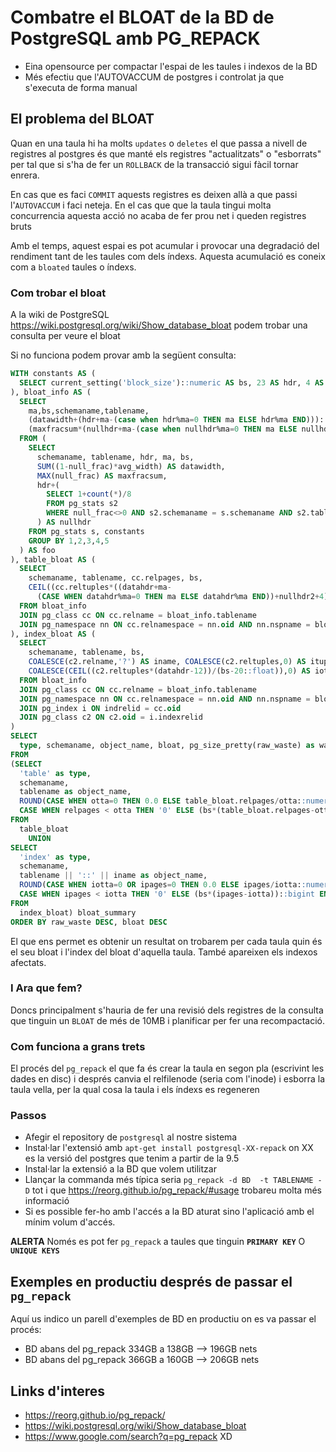 # Combatre el BLOAT de la BD de PostgreSQL amb PG_REPACK

* Eina opensource per compactar l'espai de les taules i indexos de la BD
* Més efectiu que l'AUTOVACCUM de postgres i controlat ja que s'executa de forma manual



## El problema del BLOAT

Quan en una taula hi ha molts `updates` o `deletes` el que passa a nivell de registres al postgres és que manté els registres "actualitzats" o "esborrats" per tal que si s'ha de fer un `ROLLBACK` de la transacció sigui fàcil tornar enrera. 

En cas que es faci `COMMIT` aquests registres es deixen allà a que passi l'`AUTOVACCUM` i faci neteja. En el cas que que la taula tingui molta concurrencia aquesta acció no acaba de fer prou net i queden registres bruts

Amb el temps, aquest espai es pot acumular i provocar una degradació del rendiment tant de les taules com dels índexs. Aquesta acumulació es coneix com a `bloated` taules o índexs.


### Com trobar el bloat 

A la wiki de PostgreSQL https://wiki.postgresql.org/wiki/Show_database_bloat podem trobar una consulta per veure el bloat

Si no funciona podem provar amb la següent consulta:

```sql
WITH constants AS (
  SELECT current_setting('block_size')::numeric AS bs, 23 AS hdr, 4 AS ma
), bloat_info AS (
  SELECT
    ma,bs,schemaname,tablename,
    (datawidth+(hdr+ma-(case when hdr%ma=0 THEN ma ELSE hdr%ma END)))::numeric AS datahdr,
    (maxfracsum*(nullhdr+ma-(case when nullhdr%ma=0 THEN ma ELSE nullhdr%ma END))) AS nullhdr2
  FROM (
    SELECT
      schemaname, tablename, hdr, ma, bs,
      SUM((1-null_frac)*avg_width) AS datawidth,
      MAX(null_frac) AS maxfracsum,
      hdr+(
        SELECT 1+count(*)/8
        FROM pg_stats s2
        WHERE null_frac<>0 AND s2.schemaname = s.schemaname AND s2.tablename = s.tablename
      ) AS nullhdr
    FROM pg_stats s, constants
    GROUP BY 1,2,3,4,5
  ) AS foo
), table_bloat AS (
  SELECT
    schemaname, tablename, cc.relpages, bs,
    CEIL((cc.reltuples*((datahdr+ma-
      (CASE WHEN datahdr%ma=0 THEN ma ELSE datahdr%ma END))+nullhdr2+4))/(bs-20::float)) AS otta
  FROM bloat_info
  JOIN pg_class cc ON cc.relname = bloat_info.tablename
  JOIN pg_namespace nn ON cc.relnamespace = nn.oid AND nn.nspname = bloat_info.schemaname AND nn.nspname <> 'information_schema'
), index_bloat AS (
  SELECT
    schemaname, tablename, bs,
    COALESCE(c2.relname,'?') AS iname, COALESCE(c2.reltuples,0) AS ituples, COALESCE(c2.relpages,0) AS ipages,
    COALESCE(CEIL((c2.reltuples*(datahdr-12))/(bs-20::float)),0) AS iotta -- very rough approximation, assumes all cols
  FROM bloat_info
  JOIN pg_class cc ON cc.relname = bloat_info.tablename
  JOIN pg_namespace nn ON cc.relnamespace = nn.oid AND nn.nspname = bloat_info.schemaname AND nn.nspname <> 'information_schema'
  JOIN pg_index i ON indrelid = cc.oid
  JOIN pg_class c2 ON c2.oid = i.indexrelid
)
SELECT
  type, schemaname, object_name, bloat, pg_size_pretty(raw_waste) as waste
FROM
(SELECT
  'table' as type,
  schemaname,
  tablename as object_name,
  ROUND(CASE WHEN otta=0 THEN 0.0 ELSE table_bloat.relpages/otta::numeric END,1) AS bloat,
  CASE WHEN relpages < otta THEN '0' ELSE (bs*(table_bloat.relpages-otta)::bigint)::bigint END AS raw_waste
FROM
  table_bloat
    UNION
SELECT
  'index' as type,
  schemaname,
  tablename || '::' || iname as object_name,
  ROUND(CASE WHEN iotta=0 OR ipages=0 THEN 0.0 ELSE ipages/iotta::numeric END,1) AS bloat,
  CASE WHEN ipages < iotta THEN '0' ELSE (bs*(ipages-iotta))::bigint END AS raw_waste
FROM
  index_bloat) bloat_summary
ORDER BY raw_waste DESC, bloat DESC
```

El que ens permet es obtenir un resultat on trobarem per cada taula quin és el seu bloat i l'index del bloat d'aquella taula. També apareixen els indexos afectats.

### I Ara que fem?

Doncs principalment s'hauria de fer una revisió dels registres de la consulta que tinguin un `BLOAT` de més de 10MB i planificar per fer una recompactació.

### Com funciona a grans trets

El procés del `pg_repack` el que fa és crear la taula en segon pla (escrivint les dades en disc) i després canvia el relfilenode (seria com l'inode) i esborra la taula vella, per la qual cosa la taula i els índexs es regeneren

### Passos

* Afegir el repository de `postgresql` al nostre sistema
* Instal·lar l'extensió amb `apt-get install postgresql-XX-repack` on XX es la versió del postgres que tenim a partir de la 9.5 
* Instal·lar la extensió a la BD que volem utilitzar
* Llançar la commanda més típica seria  `pg_repack -d BD  -t TABLENAME -D` tot i que https://reorg.github.io/pg_repack/#usage trobareu molta més informació
* Si es possible fer-ho amb l'accés a la BD aturat sino l'aplicació amb el mínim volum d'accés.

**ALERTA**
Només es pot fer `pg_repack` a taules que tinguin **`PRIMARY KEY`** O **`UNIQUE KEYS`**


## Exemples en productiu després de passar el `pg_repack`

Aquí us indico un parell d'exemples de BD en productiu on es va passar el procés:

   * BD abans del pg_repack 334GB a 138GB --> 196GB nets
   * BD abans del pg_repack 366GB a 160GB --> 206GB nets

## Links d'interes
 - https://reorg.github.io/pg_repack/
 - https://wiki.postgresql.org/wiki/Show_database_bloat
 - https://www.google.com/search?q=pg_repack  XD
